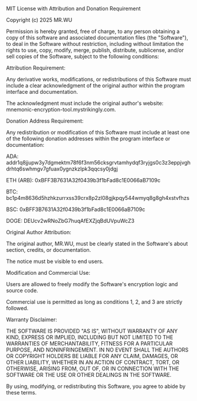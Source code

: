 MIT License with Attribution and Donation Requirement

Copyright (c) 2025 MR.WU

Permission is hereby granted, free of charge, to any person obtaining a copy
of this software and associated documentation files (the "Software"), to deal
in the Software without restriction, including without limitation the rights
to use, copy, modify, merge, publish, distribute, sublicense, and/or sell
copies of the Software, subject to the following conditions:

Attribution Requirement:

Any derivative works, modifications, or redistributions of this Software must include a clear acknowledgment of the original author within the program interface and documentation.

The acknowledgment must include the original author's website: mnemonic-encryption-tool.mystrikingly.com.

Donation Address Requirement:

Any redistribution or modification of this Software must include at least one of the following donation addresses within the program interface or documentation:

ADA: addr1q8jjupw3y7dgmektm78f6f3nm56cksgrvtamhydqf3ryjgs0c3z3eppjvghdrhtq6swhmgv7gfuax0ygnzkzlpk3qqcsy0jdgj

ETH (ARB): 0xBFF3B7631A32f0439b3f1bFad8c1E0066aB7109c

BTC: bc1p4m8636d5hzhkzurrxss39crx8p2zl08gjkpqy544wmyq8g8gh4xstvfhzs

BSC: 0xBFF3B7631A32f0439b3f1bFad8c1E0066aB7109c

DOGE: DEUcv2wRNoZbG7huqAfEXZjqBdUVpuWcZ3

Original Author Attribution:

The original author, MR.WU, must be clearly stated in the Software's about section, credits, or documentation.

The notice must be visible to end users.

Modification and Commercial Use:

Users are allowed to freely modify the Software's encryption logic and source code.

Commercial use is permitted as long as conditions 1, 2, and 3 are strictly followed.

Warranty Disclaimer:

THE SOFTWARE IS PROVIDED "AS IS", WITHOUT WARRANTY OF ANY KIND, EXPRESS OR IMPLIED, INCLUDING BUT NOT LIMITED TO THE WARRANTIES OF MERCHANTABILITY, FITNESS FOR A PARTICULAR PURPOSE, AND NONINFRINGEMENT. IN NO EVENT SHALL THE AUTHORS OR COPYRIGHT HOLDERS BE LIABLE FOR ANY CLAIM, DAMAGES, OR OTHER LIABILITY, WHETHER IN AN ACTION OF CONTRACT, TORT, OR OTHERWISE, ARISING FROM, OUT OF, OR IN CONNECTION WITH THE SOFTWARE OR THE USE OR OTHER DEALINGS IN THE SOFTWARE.

By using, modifying, or redistributing this Software, you agree to abide by these terms.

